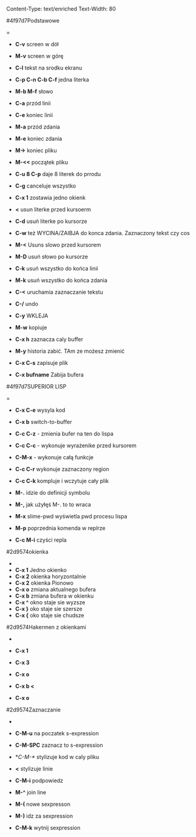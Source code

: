 Content-Type: text/enriched
Text-Width: 80

<x-color><param>#4f97d7</param>Podstawowe</x-color>

=
- **C-v** screen w dół
- **M-v** screen w górę
- **C-l** tekst na srodku ekranu

- **C-p C-n C-b C-f** jedna literka
- **M-b M-f** słowo

- **C-a** przód linii
- **C-e** koniec linii


- **M-a** przód zdania
- **M-e** koniec zdania

- **M->** koniec pliku
- **M-<<** początek pliku

- **C-u 8 C-p** daje 8 literek do prrodu
- **C-g** canceluje wszystko

- **C-x 1** zostawia jedno okienk

- **<<DEL>** usun literke przed kursoerm
- **C-d** usuń literke po kursorze

- **C-w** też WYCINA/ZAIBJA do konca zdania.
        Zaznaczony tekst czy cos

- **M-<<DEL>** Usuns slowo przed kursorem

- **M-D** usuń słowo po kursorze

- **C-k** usuń wszystko do końca linii

- **M-k** usuń wszystko do końca zdania


- **C-<<SPC>** uruchamia zaznaczanie tekstu

- **C-/** undo

- **C-y** WKLEJA
- **M-w** kopiuje
- **C-x h** zaznacza caly buffer


- **M-y** historia zabić. TAm ze możesz zmienić

- **C-x C-s** zapisuje plik
- **C-x bufname**  Zabija bufera

<x-color><param>#4f97d7</param>SUPERIOR LISP</x-color>

=
- **C-x C-e** wysyla kod

- **C-x b** switch-to-buffer

- **C-c C-z** - zmienia bufer na ten do lispa

- **C-c C-c** - wykonuje wyrażenike przed kursorem
- **C-M-x** - wykonuje całą funkcje
- **C-c C-r** wykonuje zaznaczony region
- **C-c C-k** kompluje i wczytuje cały plik

- **M-.** idzie do definicji symbolu
- **M-,** jak użyłęś M-. to to wraca

- **M-x** slime-pwd wyświetla pwd procesu lispa

- **M-p** poprzednia komenda w replrze


- **C-c M-i** czyści repla

<x-color><param>#2d9574</param>okienka</x-color>

-
- **C-x 1** Jedno okienko
- **C-x 2** okienka horyzontalnie
- **C-x 2** okienka Pionowo
- **C-x o** zmiana aktualnego bufera
- **C-x b** zmiana bufera w okienku
- **C-x ^** okno staje sie wyzsze
- **C-x }** oko staje sie szersze
- **C-x {** oko staje sie chudsze

<x-color><param>#2d9574</param>Hakermen z okienkami</x-color>

-
- **C-x 1**
- **C-x 3**
- **C-x o**


- **C-x b <<RET>**
- **C-x o**

<x-color><param>#2d9574</param>Zaznaczanie</x-color>

-
- **C-M-u** na poczatek s-expression
- **C-M-SPC** zaznacz to s-expression

- **C-M-\** stylizuje kod w caly pliku

- **<<TAB>** stylizuje linie
- **C-M-i** podpowiedz
- **M-^** join line

- **M-(** nowe sexpresson
- **M-)** idz za sexpression
- **C-M-k** wytnij sexpression


